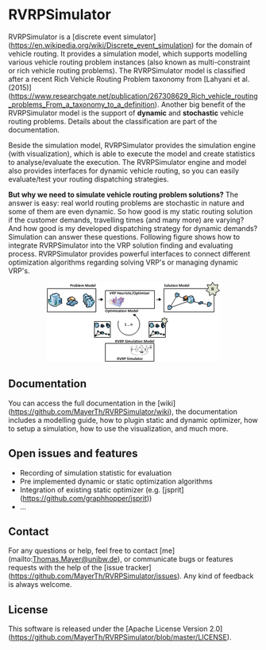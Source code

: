 # RVRPSimulator
RVRPSimulator is a [discrete event simulator] (https://en.wikipedia.org/wiki/Discrete_event_simulation) for the domain of vehicle routing. It provides a simulation model, which supports modelling various vehicle routing problem instances (also known as multi-constraint or rich vehicle routing problems). The RVRPSimulator model is classified after a recent Rich Vehicle Routing Problem taxonomy from [Lahyani et al. (2015)] (https://www.researchgate.net/publication/267308629_Rich_vehicle_routing_problems_From_a_taxonomy_to_a_definition). 
Another big benefit of the RVRPSimulator model is the support of **dynamic** and **stochastic** vehicle routing problems. Details about the classification are part of the documentation. 

Beside the simulation model, RVRPSimulator provides the simulation engine (with visualization), which is able to execute the model and create statistics to analyse/evaluate the execution. The RVRPSimulator engine and model also provides interfaces for dynamic vehicle routing, so you can easily evaluate/test your routing dispatching strategies.

**But why we need to simulate vehicle routing problem solutions?** The answer is easy: real world routing problems are stochastic in nature and some of them are even dynamic. So how good is my static routing solution if the customer demands, travelling times (and many more) are varying? And how good is my developed dispatching strategy for dynamic demands? Simulation can answer these questions. Following figure shows how to integrate RVRPSimulator into the VRP solution finding and evaluating process. RVRPSimulator provides powerful interfaces to connect different optimization algorithms regarding solving VRP's or managing dynamic VRP's. 

<p style="text-align:center"><img  src="https://raw.githubusercontent.com/MayerTh/RVRPSimulator/master/vrpsim-core/abstract-model/abstract_model.png" alt="RVRPSimulator integrated into the VRP solution finding process"/></p>

## Documentation
You can access the full documentation in the [wiki] (https://github.com/MayerTh/RVRPSimulator/wiki), the documentation includes a modelling guide, how to plugin static and dynamic optimizer, how to setup a simulation, how to use the visualization, and much more.

## Open issues and features
* Recording of simulation statistic for evaluation
* Pre implemented dynamic or static optimization algorithms
* Integration of existing static optimizer (e.g. [jsprit] (https://github.com/graphhopper/jsprit))
* ...

## Contact
For any questions or help, feel free to contact [me] (mailto:Thomas.Mayer@unibw.de), or communicate bugs or features requests with the help of the [issue tracker] (https://github.com/MayerTh/RVRPSimulator/issues). Any kind of feedback is always welcome.

## License
This software is released under the [Apache License Version 2.0] (https://github.com/MayerTh/RVRPSimulator/blob/master/LICENSE).
